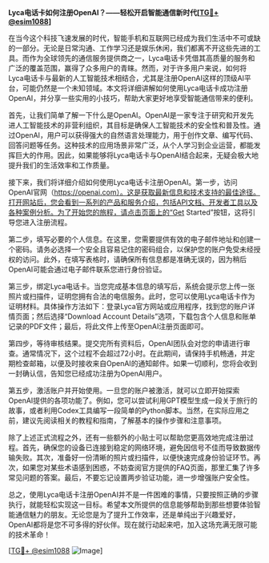 **Lyca电话卡如何注册OpenAI？——轻松开启智能通信新时代[[TG💪+ @esim1088](https://t.me/s/esim1088)]**

在当今这个科技飞速发展的时代，智能手机和互联网已经成为我们生活中不可或缺的一部分。无论是日常沟通、工作学习还是娱乐休闲，我们都离不开这些先进的工具。而作为全球领先的通信服务提供商之一，Lyca电话卡凭借其高质量的服务和广泛的覆盖范围，赢得了众多用户的青睐。然而，对于许多用户来说，如何将Lyca电话卡与最新的人工智能技术相结合，尤其是注册OpenAI这样的顶级AI平台，可能仍然是一个未知领域。本文将详细讲解如何使用Lyca电话卡成功注册OpenAI，并分享一些实用的小技巧，帮助大家更好地享受智能通信带来的便利。

首先，让我们简单了解一下什么是OpenAI。OpenAI是一家专注于研究和开发先进人工智能技术的非营利组织，其目标是确保人工智能技术的安全性和普及性。通过OpenAI，用户可以获得强大的自然语言处理能力，用于创作文章、编写代码、回答问题等任务。这种技术的应用场景非常广泛，从个人学习到企业运营，都能发挥巨大的作用。因此，如果能够将Lyca电话卡与OpenAI结合起来，无疑会极大地提升我们的生活效率和工作质量。

接下来，我们将详细介绍如何使用Lyca电话卡注册OpenAI。第一步，访问OpenAI官网（https://openai.com）。这是获取最新信息和技术支持的最佳途径。打开网站后，您会看到一系列的产品和服务介绍，包括API文档、开发者工具以及各种案例分析。为了开始您的旅程，请点击页面上的“Get Started”按钮，这将引导您进入注册流程。

第二步，填写必要的个人信息。在这里，您需要提供有效的电子邮件地址和创建一个密码。请务必选择一个安全且容易记住的密码组合，以保护您的账户免受未经授权的访问。此外，在填写表格时，请确保所有信息都是准确无误的，因为稍后OpenAI可能会通过电子邮件联系您进行身份验证。

第三步，绑定Lyca电话卡。当您完成基本信息的填写后，系统会提示您上传一张照片或扫描件，证明您拥有合法的电信服务。此时，您可以使用Lyca电话卡作为证明材料。具体操作方法如下：登录Lyca官方网站或应用程序，找到您的账户详情页面；然后选择“Download Account Details”选项，下载包含个人信息和账单记录的PDF文件；最后，将此文件上传至OpenAI注册页面即可。

第四步，等待审核结果。提交完所有资料后，OpenAI团队会对您的申请进行审查。通常情况下，这个过程不会超过72小时。在此期间，请保持手机畅通，并定期检查邮箱，以便及时接收来自OpenAI的通知邮件。如果一切顺利，您将会收到一封确认信，告知您已经成功注册为OpenAI用户。

第五步，激活账户并开始使用。一旦您的账户被激活，就可以立即开始探索OpenAI提供的各项功能了。例如，您可以尝试利用GPT模型生成一段关于旅行的故事，或者利用Codex工具编写一段简单的Python脚本。当然，在实际应用之前，建议先阅读相关的教程和指南，了解基本的操作步骤和注意事项。

除了上述正式流程之外，还有一些额外的小贴士可以帮助您更高效地完成注册过程。首先，确保您的设备已连接到稳定的网络环境，避免因信号不佳而导致数据传输失败。其次，准备好一份清晰的照片或扫描件，以便快速完成身份验证环节。再次，如果您对某些术语感到困惑，不妨查阅官方提供的FAQ页面，那里汇集了许多常见问题的答案。最后，不要忘记设置两步验证功能，进一步增强账户安全性。

总之，使用Lyca电话卡注册OpenAI并不是一件困难的事情，只要按照正确的步骤执行，就能轻松实现这一目标。希望本文所提供的信息能够帮助到那些想要体验智能通信魅力的朋友。无论您是为了提升工作效率，还是单纯出于兴趣爱好，OpenAI都将是您不可多得的好伙伴。现在就行动起来吧，加入这场充满无限可能的技术革命！

[[TG💪+ @esim1088](https://t.me/s/esim1088) ![Image](https://i.postimg.cc/4NQfJmqS/Snipaste-2025-05-13-00-14-12.png)]